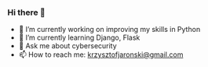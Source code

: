 ### Hi there 👋

- 🔭 I’m currently working on improving my skills in Python
- 🌱 I’m currently learning Django, Flask
- 💬 Ask me about cybersecurity
- 📫 How to reach me: krzysztofjaronski@gmail.com
